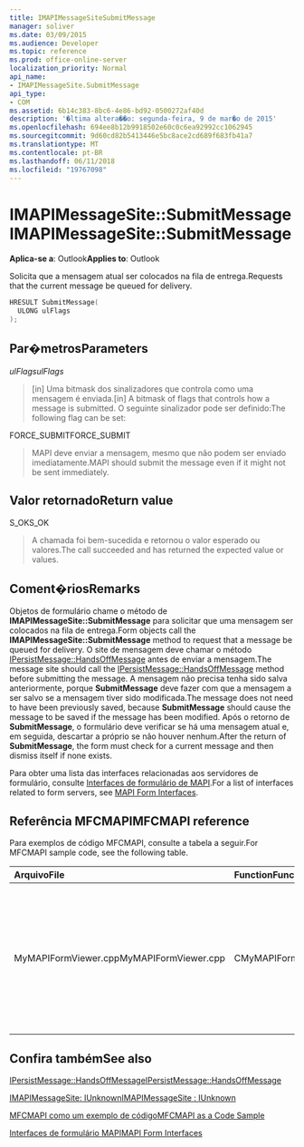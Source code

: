 ```yaml
---
title: IMAPIMessageSiteSubmitMessage
manager: soliver
ms.date: 03/09/2015
ms.audience: Developer
ms.topic: reference
ms.prod: office-online-server
localization_priority: Normal
api_name:
- IMAPIMessageSite.SubmitMessage
api_type:
- COM
ms.assetid: 6b14c383-8bc6-4e86-bd92-0500272af40d
description: '�ltima altera��o: segunda-feira, 9 de mar�o de 2015'
ms.openlocfilehash: 694ee8b12b9918502e60c0c6ea92992cc1062945
ms.sourcegitcommit: 9d60cd82b5413446e5bc8ace2cd689f683fb41a7
ms.translationtype: MT
ms.contentlocale: pt-BR
ms.lasthandoff: 06/11/2018
ms.locfileid: "19767098"
---
```

# <a name="imapimessagesitesubmitmessage"></a><span data-ttu-id="f53c3-103">IMAPIMessageSite::SubmitMessage</span><span class="sxs-lookup"><span data-stu-id="f53c3-103">IMAPIMessageSite::SubmitMessage</span></span>

  
  
<span data-ttu-id="f53c3-104">**Aplica-se a**: Outlook</span><span class="sxs-lookup"><span data-stu-id="f53c3-104">**Applies to**: Outlook</span></span> 
  
<span data-ttu-id="f53c3-105">Solicita que a mensagem atual ser colocados na fila de entrega.</span><span class="sxs-lookup"><span data-stu-id="f53c3-105">Requests that the current message be queued for delivery.</span></span>
  
```cpp
HRESULT SubmitMessage(
  ULONG ulFlags
);
```

## <a name="parameters"></a><span data-ttu-id="f53c3-106">Par�metros</span><span class="sxs-lookup"><span data-stu-id="f53c3-106">Parameters</span></span>

 <span data-ttu-id="f53c3-107">_ulFlags_</span><span class="sxs-lookup"><span data-stu-id="f53c3-107">_ulFlags_</span></span>
  
> <span data-ttu-id="f53c3-108">[in] Uma bitmask dos sinalizadores que controla como uma mensagem é enviada.</span><span class="sxs-lookup"><span data-stu-id="f53c3-108">[in] A bitmask of flags that controls how a message is submitted.</span></span> <span data-ttu-id="f53c3-109">O seguinte sinalizador pode ser definido:</span><span class="sxs-lookup"><span data-stu-id="f53c3-109">The following flag can be set:</span></span>
    
<span data-ttu-id="f53c3-110">FORCE_SUBMIT</span><span class="sxs-lookup"><span data-stu-id="f53c3-110">FORCE_SUBMIT</span></span> 
  
> <span data-ttu-id="f53c3-111">MAPI deve enviar a mensagem, mesmo que não podem ser enviado imediatamente.</span><span class="sxs-lookup"><span data-stu-id="f53c3-111">MAPI should submit the message even if it might not be sent immediately.</span></span>
    
## <a name="return-value"></a><span data-ttu-id="f53c3-112">Valor retornado</span><span class="sxs-lookup"><span data-stu-id="f53c3-112">Return value</span></span>

<span data-ttu-id="f53c3-113">S_OK</span><span class="sxs-lookup"><span data-stu-id="f53c3-113">S_OK</span></span> 
  
> <span data-ttu-id="f53c3-114">A chamada foi bem-sucedida e retornou o valor esperado ou valores.</span><span class="sxs-lookup"><span data-stu-id="f53c3-114">The call succeeded and has returned the expected value or values.</span></span>
    
## <a name="remarks"></a><span data-ttu-id="f53c3-115">Coment�rios</span><span class="sxs-lookup"><span data-stu-id="f53c3-115">Remarks</span></span>

<span data-ttu-id="f53c3-116">Objetos de formulário chame o método de **IMAPIMessageSite::SubmitMessage** para solicitar que uma mensagem ser colocados na fila de entrega.</span><span class="sxs-lookup"><span data-stu-id="f53c3-116">Form objects call the **IMAPIMessageSite::SubmitMessage** method to request that a message be queued for delivery.</span></span> <span data-ttu-id="f53c3-117">O site de mensagem deve chamar o método [IPersistMessage::HandsOffMessage](ipersistmessage-handsoffmessage.md) antes de enviar a mensagem.</span><span class="sxs-lookup"><span data-stu-id="f53c3-117">The message site should call the [IPersistMessage::HandsOffMessage](ipersistmessage-handsoffmessage.md) method before submitting the message.</span></span> <span data-ttu-id="f53c3-118">A mensagem não precisa tenha sido salva anteriormente, porque **SubmitMessage** deve fazer com que a mensagem a ser salvo se a mensagem tiver sido modificada.</span><span class="sxs-lookup"><span data-stu-id="f53c3-118">The message does not need to have been previously saved, because **SubmitMessage** should cause the message to be saved if the message has been modified.</span></span> <span data-ttu-id="f53c3-119">Após o retorno de **SubmitMessage**, o formulário deve verificar se há uma mensagem atual e, em seguida, descartar a próprio se não houver nenhum.</span><span class="sxs-lookup"><span data-stu-id="f53c3-119">After the return of **SubmitMessage**, the form must check for a current message and then dismiss itself if none exists.</span></span> 
  
<span data-ttu-id="f53c3-120">Para obter uma lista das interfaces relacionadas aos servidores de formulário, consulte [Interfaces de formulário de MAPI](mapi-form-interfaces.md).</span><span class="sxs-lookup"><span data-stu-id="f53c3-120">For a list of interfaces related to form servers, see [MAPI Form Interfaces](mapi-form-interfaces.md).</span></span>
  
## <a name="mfcmapi-reference"></a><span data-ttu-id="f53c3-121">Referência MFCMAPI</span><span class="sxs-lookup"><span data-stu-id="f53c3-121">MFCMAPI reference</span></span>

<span data-ttu-id="f53c3-122">Para exemplos de código MFCMAPI, consulte a tabela a seguir.</span><span class="sxs-lookup"><span data-stu-id="f53c3-122">For MFCMAPI sample code, see the following table.</span></span>
  
|<span data-ttu-id="f53c3-123">**Arquivo**</span><span class="sxs-lookup"><span data-stu-id="f53c3-123">**File**</span></span>|<span data-ttu-id="f53c3-124">**Function**</span><span class="sxs-lookup"><span data-stu-id="f53c3-124">**Function**</span></span>|<span data-ttu-id="f53c3-125">**Comment**</span><span class="sxs-lookup"><span data-stu-id="f53c3-125">**Comment**</span></span>|
|:-----|:-----|:-----|
|<span data-ttu-id="f53c3-126">MyMAPIFormViewer.cpp</span><span class="sxs-lookup"><span data-stu-id="f53c3-126">MyMAPIFormViewer.cpp</span></span>  <br/> |<span data-ttu-id="f53c3-127">CMyMAPIFormViewer::SubmitMessage</span><span class="sxs-lookup"><span data-stu-id="f53c3-127">CMyMAPIFormViewer::SubmitMessage</span></span>  <br/> |<span data-ttu-id="f53c3-128">MFCMAPI usa o método **IMAPIMessageSite::SubmitMessage** para salvar a mensagem.</span><span class="sxs-lookup"><span data-stu-id="f53c3-128">MFCMAPI uses the **IMAPIMessageSite::SubmitMessage** method to save the message.</span></span> <span data-ttu-id="f53c3-129">Primeiro, ele chama o método **IPersistMessage::HandsOffMessage** e, em seguida, ele chama **SubmitMessage**.</span><span class="sxs-lookup"><span data-stu-id="f53c3-129">First, it calls the **IPersistMessage::HandsOffMessage** method, and then it calls **SubmitMessage**.</span></span>  <br/> |
   
## <a name="see-also"></a><span data-ttu-id="f53c3-130">Confira também</span><span class="sxs-lookup"><span data-stu-id="f53c3-130">See also</span></span>



[<span data-ttu-id="f53c3-131">IPersistMessage::HandsOffMessage</span><span class="sxs-lookup"><span data-stu-id="f53c3-131">IPersistMessage::HandsOffMessage</span></span>](ipersistmessage-handsoffmessage.md)
  
[<span data-ttu-id="f53c3-132">IMAPIMessageSite: IUnknown</span><span class="sxs-lookup"><span data-stu-id="f53c3-132">IMAPIMessageSite : IUnknown</span></span>](imapimessagesiteiunknown.md)


[<span data-ttu-id="f53c3-133">MFCMAPI como um exemplo de código</span><span class="sxs-lookup"><span data-stu-id="f53c3-133">MFCMAPI as a Code Sample</span></span>](mfcmapi-as-a-code-sample.md)
  
[<span data-ttu-id="f53c3-134">Interfaces de formulário MAPI</span><span class="sxs-lookup"><span data-stu-id="f53c3-134">MAPI Form Interfaces</span></span>](mapi-form-interfaces.md)

